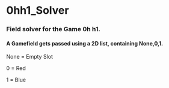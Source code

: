 # 0hh1_Solver
### Field solver for the Game 0h h1.

#### A Gamefield gets passed using a 2D list, containing None,0,1.

None = Empty Slot

0 = Red

1 = Blue
